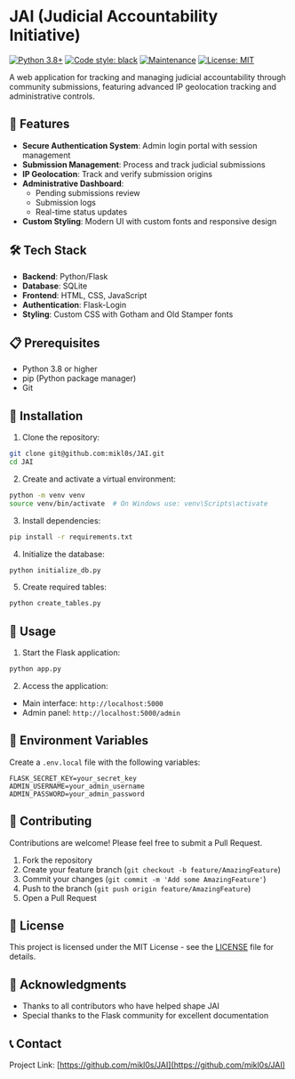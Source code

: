 # JAI (Judicial Accountability Initiative)

[![Python 3.8+](https://img.shields.io/badge/python-3.8+-blue.svg)](https://www.python.org/downloads/)
[![Code style: black](https://img.shields.io/badge/code%20style-black-000000.svg)](https://github.com/psf/black)
[![Maintenance](https://img.shields.io/badge/Maintained%3F-yes-green.svg)](https://github.com/mikl0s/JAI/graphs/commit-activity)
[![License: MIT](https://img.shields.io/badge/License-MIT-yellow.svg)](https://opensource.org/licenses/MIT)

A web application for tracking and managing judicial accountability through community submissions, featuring advanced IP geolocation tracking and administrative controls.

## 🚀 Features

- **Secure Authentication System**: Admin login portal with session management
- **Submission Management**: Process and track judicial submissions
- **IP Geolocation**: Track and verify submission origins
- **Administrative Dashboard**: 
  - Pending submissions review
  - Submission logs
  - Real-time status updates
- **Custom Styling**: Modern UI with custom fonts and responsive design

## 🛠️ Tech Stack

- **Backend**: Python/Flask
- **Database**: SQLite
- **Frontend**: HTML, CSS, JavaScript
- **Authentication**: Flask-Login
- **Styling**: Custom CSS with Gotham and Old Stamper fonts

## 📋 Prerequisites

- Python 3.8 or higher
- pip (Python package manager)
- Git

## 🔧 Installation

1. Clone the repository:
```bash
git clone git@github.com:mikl0s/JAI.git
cd JAI
```

2. Create and activate a virtual environment:
```bash
python -m venv venv
source venv/bin/activate  # On Windows use: venv\Scripts\activate
```

3. Install dependencies:
```bash
pip install -r requirements.txt
```

4. Initialize the database:
```bash
python initialize_db.py
```

5. Create required tables:
```bash
python create_tables.py
```

## 🚦 Usage

1. Start the Flask application:
```bash
python app.py
```

2. Access the application:
- Main interface: `http://localhost:5000`
- Admin panel: `http://localhost:5000/admin`

## 🔐 Environment Variables

Create a `.env.local` file with the following variables:
```
FLASK_SECRET_KEY=your_secret_key
ADMIN_USERNAME=your_admin_username
ADMIN_PASSWORD=your_admin_password
```

## 🤝 Contributing

Contributions are welcome! Please feel free to submit a Pull Request.

1. Fork the repository
2. Create your feature branch (`git checkout -b feature/AmazingFeature`)
3. Commit your changes (`git commit -m 'Add some AmazingFeature'`)
4. Push to the branch (`git push origin feature/AmazingFeature`)
5. Open a Pull Request

## 📝 License

This project is licensed under the MIT License - see the [LICENSE](LICENSE) file for details.

## 🙏 Acknowledgments

- Thanks to all contributors who have helped shape JAI
- Special thanks to the Flask community for excellent documentation

## 📞 Contact

Project Link: [https://github.com/mikl0s/JAI](https://github.com/mikl0s/JAI)